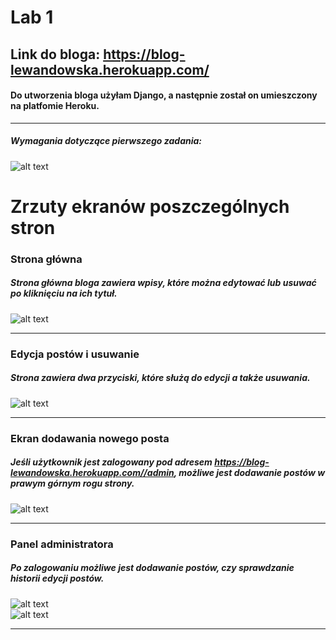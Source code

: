 # Lab 1

## Link do bloga: https://blog-lewandowska.herokuapp.com/  
#### Do utworzenia bloga użyłam Django, a następnie został on umieszczony na platfomie Heroku. 


---
####
##### Wymagania dotyczące pierwszego zadania:
####

![alt text](https://i.imgur.com/5amOJqU.png)

# Zrzuty ekranów poszczególnych stron

### Strona główna
##### Strona główna bloga zawiera wpisy, które można edytować lub usuwać po kliknięciu na ich tytuł.  
####

![alt text](https://i.imgur.com/j59VJR0.png)


---
### Edycja postów i usuwanie
##### Strona zawiera dwa przyciski, które służą do edycji a także usuwania.
####

![alt text](https://i.imgur.com/W8y8A9J.png)  


---
### Ekran dodawania nowego posta
##### Jeśli użytkownik jest zalogowany pod adresem https://blog-lewandowska.herokuapp.com//admin, możliwe jest dodawanie postów w prawym górnym rogu strony.

![alt text](https://i.imgur.com/xFLBCE0.png)  


---
### Panel administratora
##### Po zalogowaniu możliwe jest dodawanie postów, czy sprawdzanie historii edycji postów.  

![alt text](https://i.imgur.com/P4EFERL.png)  
![alt text](https://i.imgur.com/spvRRMp.png)


---